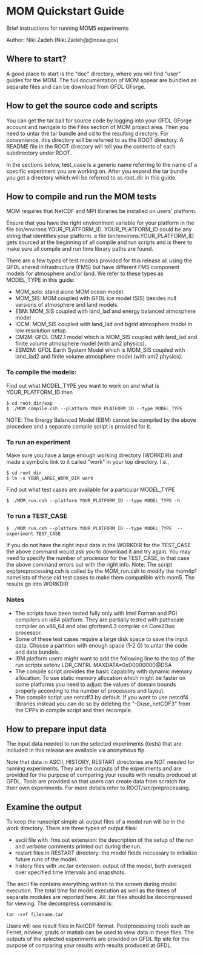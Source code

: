 # MOM Quickstart Guide

Brief instructions for running MOM5 experiments
   
Author: Niki Zadeh (Niki.Zadeh@@noaa.gov)
   

##  Where to start?
   
A good place to start is the "doc" directory, where you will find  "user" guides for the MOM.
The full documentation of MOM appear are bundled as separate files and can be download from GFDL GForge. 
   

## How to get the source code and scripts
   
You can get the tar ball for source code by logging into your GFDL GForge account and navigate to the Files section of MOM project area. Then you need to untar the tar bundle and cd to the resulting directory. For convenience, this directory will be referred to as the ROOT directory. A README file in the ROOT directory will tell you the contents of each subdirectory under ROOT.
   
In the sections below, test_case is a generic name referring to the name of a specific experiment you are working on. After you expand the tar bundle you get a directory which will be referred to as root_dir in this guide.
   
## How to compile and run the MOM tests
   
MOM requires that NetCDF and MPI libraries be installed on users' platform.
    
Ensure that you have the right environment variable for your platform in the file bin/environs.YOUR_PLATFORM_ID. YOUR_PLATFORM_ID could be any string that identifies your platform. e file bin/environs.YOUR_PLATFORM_ID gets sourced at the beginning of all compile and run scripts and is there to make sure all compile and run time library paths are found.
    
There are a few types of test models provided for this release  all using the GFDL shared infrastructure (FMS) but have different FMS component models for atmosphere and/or land. 
We refer to these types as MODEL_TYPE in this guide: 
     
       
* MOM_solo: stand alone MOM ocean model.
* MOM_SIS: MOM coupled with GFDL ice model (SIS) besides null versions of atmosphere and land models.
* EBM: MOM_SIS coupled with land_lad and energy balanced atmosphere model 
* ICCM: MOM_SIS coupled with land_lad and bgrid atmosphere model in low resolution setup.  
* CM2M: GFDL CM2.1 model which is MOM_SIS coupled with land_lad and finite volume atmosphere model (with am2 physics).
* ESM2M: GFDL Earth System Model which is MOM_SIS coupled with land_lad2 and finite volume atmosphere model (with am2 physics).
      
### To compile the models:
      
Find out what MODEL_TYPE you want to work on and what is  YOUR_PLATFORM_ID then
        
    $ cd root_dir/exp    
    $ ./MOM_compile.csh --platform YOUR_PLATFORM_ID --type MODEL_TYPE
      
NOTE: The Energy Balanced Model (EBM) cannot be compiled by the above procedure and a separate compile script is provided for it. 

### To run an experiment

Make sure you have a large enough working directory (WORKDIR) and made a symbolic link to it called "work" in your top directory. I.e.,    

    $ cd root_dir
    $ ln -s YOUR_LARGE_WORK_DIR work
            
Find out what test cases are available for a particular MODEL_TYPE

    $ ./MOM_run.csh --platform YOUR_PLATFORM_ID --type MODEL_TYPE -h      

### To run a TEST_CASE
                
    $ ./MOM_run.csh --platform YOUR_PLATFORM_ID --type MODEL_TYPE  --experiment TEST_CASE

If you do not have the right input data in the WORKDIR for the TEST_CASE the above command would ask you to download it and try again. You may need to specify the number of processor for the TEST_CASE, in that case the above command errors out with the right info. Note: The script exp/preprocessing.csh is called by the MOM_run.csh to modify the mom4p1 namelists of these old test cases to make them compatible with mom5. The results go into WORKDIR

### Notes

* The scripts have been tested fully only with Intel Fortran and PGI compilers on ia64 platform. They are partially tested  with pathscale compiler on x86_64 and also gfortran4.3 compiler on Core2Duo processor. 
* Some of these test cases  require a large disk space to save the input data. Choose a partition with enough space (1-2 G) to untar the code and data bundels.
* IBM platform users might want to add the following line to the top of the run scripts 
    setenv LDR_CNTRL MAXDATA=0xD0000000@DSA 
* The compile script provides the basic capability with dynamic memory allocation. To use static memory allocation which might be faster on some platforms  you need to adjust the values of domain bounds properly according to the number of processors and layout. 
* The compile script use netcdf3 by default. If you want to use netcdf4 libraries instead you can do so by deleting the "-Duse_netCDF3" from the CPPs in compile script and then recompile.   

## How to prepare input data
   
The input data needed to run the selected experiments (tests) that are included in this release are available via anonymous ftp.
   
Note that data in ASCII, HISTORY, RESTART directories are NOT needed for running experiments. They are the outputs of the experiments and are provided for the purpose of comparing your results with results produced at GFDL. Tools are provided so that users can create data from scratch for their own experiments. For more details refer to ROOT/src/preprocessing.
      

## Examine the output
   
To keep the runscript simple all output files of a model run will be in the work directory. There are three types of output files:
     
* ascii file with .fms.out extension: the description of the setup of the run and verbose comments printed out during the run.
* restart files in RESTART directory: the model fields necessary to initialize future runs of the model.
* history files with .nc.tar extension: output of the model, both averaged over specified time intervals and snapshots.
   
The ascii file contains everything written to the screen during model execution. The total time for model execution as well as the times of separate modules are reported here. All .tar files should be decompressed for viewing. The decompress command is:
     
    tar -xvf filename.tar
     
Users will see result files in NetCDF format. Postprocessing tools such as Ferret, ncview, grads or matlab can be used to view data in these files.
The outputs of the selected experiments are provided on GFDL ftp site for the purpose of comparing your results with results produced at GFDL.
   




